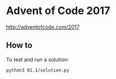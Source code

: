 # Advent of Code 2017

http://adventofcode.com/2017

## How to

To test and run a solution:

```bash
python3 01.1/solution.py
```
